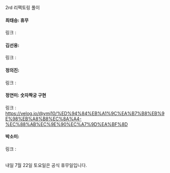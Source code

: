 2rd 리팩토링 풀이<br>

#### 최태승: 휴무
링크 : 

#### 김선웅:
링크 : 

#### 정의진: 
링크 : 

#### 정연미: 숫자짝궁 구현
링크 : https://velog.io/@ymj10/%ED%94%84%EB%A1%9C%EA%B7%B8%EB%9E%98%EB%A8%B8%EC%8A%A4-%EC%88%AB%EC%9E%90%EC%A7%9D%EA%BF%8D

#### 박소미:
링크 : 

 <br>
내일 7월 22일 토요일은 공식 휴무일입니다. 
